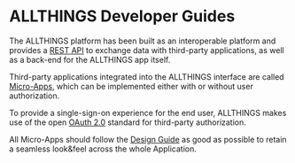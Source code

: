 # ALLTHINGS Developer Guides

The ALLTHINGS platform has been built as an interoperable platform and provides
a [REST API](rest.md) to exchange data with third-party applications, as well as
a back-end for the ALLTHINGS app itself.

Third-party applications integrated into the ALLTHINGS interface are called
[Micro-Apps](micro-app.md), which can be implemented either with or without user
authorization.

To provide a single-sign-on experience for the end user, ALLTHINGS makes use of
the open [OAuth 2.0](oauth.md) standard for third-party authorization.

All Micro-Apps should follow the [Design Guide](design-guide/README.md) as good
as possible to retain a seamless look&feel across the whole Application.
